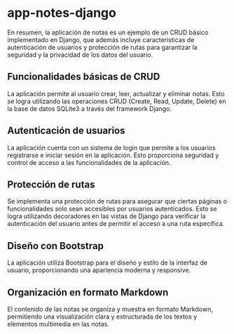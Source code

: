 # app-notes-django
En resumen, la aplicación de notas es un ejemplo de un CRUD básico implementado en Django, que además incluye características de autenticación de usuarios y protección de rutas para garantizar la seguridad y la privacidad de los datos del usuario.


## Funcionalidades básicas de CRUD
La aplicación permite al usuario crear, leer, actualizar y eliminar notas. Esto se logra utilizando las operaciones CRUD (Create, Read, Update, Delete) en la base de datos SQLite3 a través del framework Django.

## Autenticación de usuarios
La aplicación cuenta con un sistema de login que permite a los usuarios registrarse e iniciar sesión en la aplicación. Esto proporciona seguridad y control de acceso a las funcionalidades de la aplicación.

## Protección de rutas
Se implementa una protección de rutas para asegurar que ciertas páginas o funcionalidades solo sean accesibles por usuarios autenticados. Esto se logra utilizando decoradores en las vistas de Django para verificar la autenticación del usuario antes de permitir el acceso a una ruta específica.

## Diseño con Bootstrap
La aplicación utiliza Bootstrap para el diseño y estilo de la interfaz de usuario, proporcionando una apariencia moderna y responsive.

## Organización en formato Markdown
El contenido de las notas se organiza y muestra en formato Markdown, permitiendo una visualización clara y estructurada de los textos y elementos multimedia en las notas.

